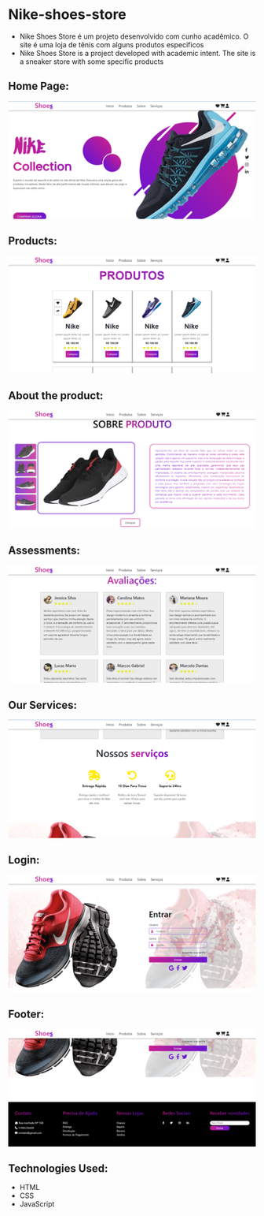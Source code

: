 # Nike-shoes-store

<ul>
    <li>Nike Shoes Store é um projeto desenvolvido com cunho acadêmico. O site é uma loja de tênis com alguns produtos especificos</li>
    <li>Nike Shoes Store is a project developed with academic intent. The site is a sneaker store with some specific products</li>
</ul>

## Home Page:
![home page](https://github.com/ViniciusV4/Nike-shoes-store/blob/main/projeto-02-nike-shoes-OK/img/img-full-project/home.png?raw=true)

## Products:
![products](https://github.com/ViniciusV4/Nike-shoes-store/blob/main/projeto-02-nike-shoes-OK/img/img-full-project/items.png?raw=true)

## About the product:
![about the product](https://github.com/ViniciusV4/Nike-shoes-store/blob/main/projeto-02-nike-shoes-OK/img/img-full-project/about.png?raw=true)

## Assessments:
![assessments](https://github.com/ViniciusV4/Nike-shoes-store/blob/main/projeto-02-nike-shoes-OK/img/img-full-project/assessment.png?raw=true)

## Our Services:
![Our Services](https://github.com/ViniciusV4/Nike-shoes-store/blob/main/projeto-02-nike-shoes-OK/img/img-full-project/our-work.png?raw=true)

## Login:
![login](https://github.com/ViniciusV4/Nike-shoes-store/blob/main/projeto-02-nike-shoes-OK/img/img-full-project/login.png?raw=true)

## Footer:
![footer](https://github.com/ViniciusV4/Nike-shoes-store/blob/main/projeto-02-nike-shoes-OK/img/img-full-project/footer.png?raw=true)

## Technologies Used:

* HTML
* CSS
* JavaScript
